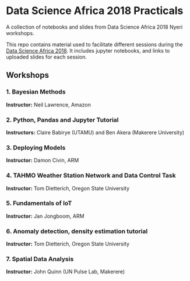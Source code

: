 # Data Science Africa 2018 Practicals
A collection of notebooks and slides from Data Science Africa 2018 Nyeri workshops.

This repo contains material used to facilitate different sessions during the [Data Science Africa 2018](http://datascienceafrica.org/dsa2018/).
It includes jupyter notebooks, and links to uploaded slides for each session.

## Workshops

### 1. Bayesian Methods
**Instructor:** Neil Lawrence, Amazon

### 2. Python, Pandas and Jupyter Tutorial
**Instructors:** Claire Babirye (UTAMU) and Ben Akera (Makerere University)

### 3. Deploying Models
**Instructor:** Damon Civin, ARM

### 4. TAHMO Weather Station Network and Data Control Task
**Instructor:** Tom Dietterich, Oregon State University

### 5. Fundamentals of IoT
**Instructor:** Jan Jongboom, ARM

### 6. Anomaly detection, density estimation tutorial
**Instructor:** Tom Dietterich, Oregon State University

### 7. Spatial Data Analysis
**Instructor:** John Quinn (UN Pulse Lab, Makerere)
